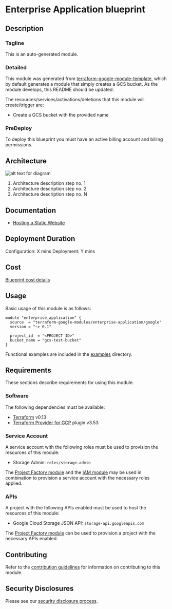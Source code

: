 # Enterprise Application blueprint

## Description
### Tagline
This is an auto-generated module.

### Detailed
This module was generated from [terraform-google-module-template](https://github.com/terraform-google-modules/terraform-google-module-template/), which by default generates a module that simply creates a GCS bucket. As the module develops, this README should be updated.

The resources/services/activations/deletions that this module will create/trigger are:

- Create a GCS bucket with the provided name

### PreDeploy
To deploy this blueprint you must have an active billing account and billing permissions.

## Architecture
![alt text for diagram](https://www.link-to-architecture-diagram.com)
1. Architecture description step no. 1
2. Architecture description step no. 2
3. Architecture description step no. N

## Documentation
- [Hosting a Static Website](https://cloud.google.com/storage/docs/hosting-static-website)

## Deployment Duration
Configuration: X mins
Deployment: Y mins

## Cost
[Blueprint cost details](https://cloud.google.com/products/calculator?id=02fb0c45-cc29-4567-8cc6-f72ac9024add)

## Usage

Basic usage of this module is as follows:

```hcl
module "enterprise_application" {
  source  = "terraform-google-modules/enterprise-application/google"
  version = "~> 0.1"

  project_id  = "<PROJECT ID>"
  bucket_name = "gcs-test-bucket"
}
```

Functional examples are included in the
[examples](./examples/) directory.

<!-- BEGINNING OF PRE-COMMIT-TERRAFORM DOCS HOOK -->

<!-- END OF PRE-COMMIT-TERRAFORM DOCS HOOK -->

## Requirements

These sections describe requirements for using this module.

### Software

The following dependencies must be available:

- [Terraform][terraform] v0.13
- [Terraform Provider for GCP][terraform-provider-gcp] plugin v3.53

### Service Account

A service account with the following roles must be used to provision
the resources of this module:

- Storage Admin: `roles/storage.admin`

The [Project Factory module][project-factory-module] and the
[IAM module][iam-module] may be used in combination to provision a
service account with the necessary roles applied.

### APIs

A project with the following APIs enabled must be used to host the
resources of this module:

- Google Cloud Storage JSON API: `storage-api.googleapis.com`

The [Project Factory module][project-factory-module] can be used to
provision a project with the necessary APIs enabled.

## Contributing

Refer to the [contribution guidelines](./CONTRIBUTING.md) for
information on contributing to this module.

[iam-module]: https://registry.terraform.io/modules/terraform-google-modules/iam/google
[project-factory-module]: https://registry.terraform.io/modules/terraform-google-modules/project-factory/google
[terraform-provider-gcp]: https://www.terraform.io/docs/providers/google/index.html
[terraform]: https://www.terraform.io/downloads.html

## Security Disclosures

Please see our [security disclosure process](./SECURITY.md).
